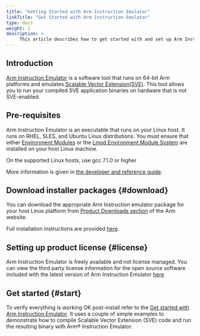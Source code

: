 ```yaml
---
title: "Getting Started with Arm Instruction Emulator"
linkTitle: "Get Started with Arm Instruction Emulator"
type: docs
weight: 1
description: >-
     This article describes how to get started with and set up Arm Instruction emulator. 
---
```


## Introduction

[Arm Instruction Emulator](https://developer.arm.com/Tools%20and%20Software/Arm%20Instruction%20Emulator) is a software tool that runs on 64-bit Arm platforms and emulates [Scalable Vector Extension(SVE)](https://developer.arm.com/documentation/102476/latest/instructions). This tool allows you to run your compiled SVE application binaries on hardware that is not SVE-enabled.


## Pre-requisites

Arm Instruction Emulator is an executable that runs on your Linux host. It runs on RHEL, SLES, and Ubuntu Linux distributions.
You must ensure that either [Environment Modules](https://modules.readthedocs.io/en/latest/index.html) or the [Lmod Environment Module System](https://lmod.readthedocs.io/en/latest/) are installed on your host Linux machine.

On the supported Linux hosts, use gcc 7.1.0 or higher

More information is given in [the developer and reference guide](https://developer.arm.com/documentation/102190/22-0).

## Download installer packages {#download}

You can download the appropriate Arm Instruction emulator package for your host Linux platform from [Product Downloads section]((https://developer.arm.com/downloads/-/arm-instruction-emulator)) of the Arm website. 

Full installation instructions are provided [here](https://developer.arm.com/documentation/102190/22-0/Get-started/Install-Arm-Instruction-Emulator).

## Setting up product license {#license}

Arm Instruction Emulator is freely available and not license managed. You can view the third party license information for the open source software included with the latest version of Arm Instruction Emulator [here](https://developer.arm.com/downloads/-/arm-instruction-emulator/third-party-licenses)

## Get started {#start}

To verify everything is working OK post-install refer to the [Get started with Arm Instruction Emulator](https://developer.arm.com/documentation/102190/22-0/Get-started/Get-started-with-Arm-Instruction-Emulator?lang=en). It uses a couple of simple examples to demonstrate how to compile Scalable Vector Extension (SVE) code and run the resulting binary with Arm® Instruction Emulator.
